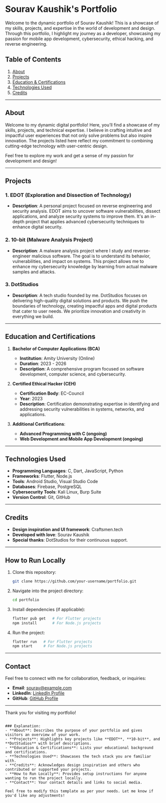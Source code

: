 
# Sourav Kaushik's Portfolio

Welcome to the dynamic portfolio of Sourav Kaushik! This is a showcase of my skills, projects, and expertise in the world of development and design. Through this portfolio, I highlight my journey as a developer, showcasing my passion for mobile app development, cybersecurity, ethical hacking, and reverse engineering.

## Table of Contents

1. [About](#about)
2. [Projects](#projects)
3. [Education & Certifications](#education-and-certifications)
4. [Technologies Used](#technologies-used)
5. [Credits](#credits)

---

## About

Welcome to my dynamic digital portfolio! Here, you’ll find a showcase of my skills, projects, and technical expertise. I believe in crafting intuitive and impactful user experiences that not only solve problems but also inspire innovation. The projects listed here reflect my commitment to combining cutting-edge technology with user-centric design. 

Feel free to explore my work and get a sense of my passion for development and design!

---

## Projects

### 1. **EDOT (Exploration and Dissection of Technology)**
   - **Description**: A personal project focused on reverse engineering and security analysis. EDOT aims to uncover software vulnerabilities, dissect applications, and analyze security systems to improve them. It's an in-depth project that applies advanced cybersecurity techniques to enhance digital security.
   
### 2. **10-bit (Malware Analysis Project)**
   - **Description**: A malware analysis project where I study and reverse-engineer malicious software. The goal is to understand its behavior, vulnerabilities, and impact on systems. This project allows me to enhance my cybersecurity knowledge by learning from actual malware samples and attacks.

### 3. **DotStudios**
   - **Description**: A tech studio founded by me. DotStudios focuses on delivering high-quality digital solutions and products. We push the boundaries of technology, creating impactful apps and digital products that cater to user needs. We prioritize innovation and creativity in everything we build.

---

## Education and Certifications

1. **Bachelor of Computer Applications (BCA)**
   - **Institution**: Amity University (Online)
   - **Duration**: 2023 - 2026
   - **Description**: A comprehensive program focused on software development, computer science, and cybersecurity.

2. **Certified Ethical Hacker (CEH)**
   - **Certification Body**: EC-Council
   - **Year**: 2023
   - **Description**: Certification demonstrating expertise in identifying and addressing security vulnerabilities in systems, networks, and applications.

3. **Additional Certifications**:
   - **Advanced Programming with C (ongoing)**
   - **Web Development and Mobile App Development (ongoing)**

---

## Technologies Used

- **Programming Languages**: C, Dart, JavaScript, Python
- **Frameworks**: Flutter, Node.js
- **Tools**: Android Studio, Visual Studio Code
- **Databases**: Firebase, PostgreSQL
- **Cybersecurity Tools**: Kali Linux, Burp Suite
- **Version Control**: Git, GitHub

---

## Credits

- **Design inspiration and UI framework**: Craftsmen.tech
- **Developed with love**: Sourav Kaushik
- **Special thanks**: DotStudios for their continuous support.

---

## How to Run Locally

1. Clone this repository:

   ```bash
   git clone https://github.com/your-username/portfolio.git
   ```

2. Navigate into the project directory:

   ```bash
   cd portfolio
   ```

3. Install dependencies (if applicable):

   ```bash
   flutter pub get   # For Flutter projects
   npm install       # For Node.js projects
   ```

4. Run the project:

   ```bash
   flutter run   # For Flutter projects
   npm start     # For Node.js projects
   ```

---

## Contact

Feel free to connect with me for collaboration, feedback, or inquiries:

- **Email**: sourav@example.com
- **LinkedIn**: [LinkedIn Profile](https://www.linkedin.com/in/sourav-kaushik)
- **GitHub**: [GitHub Profile](https://github.com/your-username)

---

Thank you for visiting my portfolio!
```

### Explanation:
- **About**: Describes the purpose of your portfolio and gives visitors an overview of your work.
- **Projects**: Highlights key projects like **EDOT**, **10-bit**, and **DotStudios** with brief descriptions.
- **Education & Certifications**: Lists your educational background and certifications.
- **Technologies Used**: Showcases the tech stack you are familiar with.
- **Credits**: Acknowledges design inspiration and others who contributed or supported your projects.
- **How to Run Locally**: Provides setup instructions for anyone wanting to run the project locally.
- **Contact**: Your contact details and links to social media.

Feel free to modify this template as per your needs. Let me know if you'd like any adjustments!
